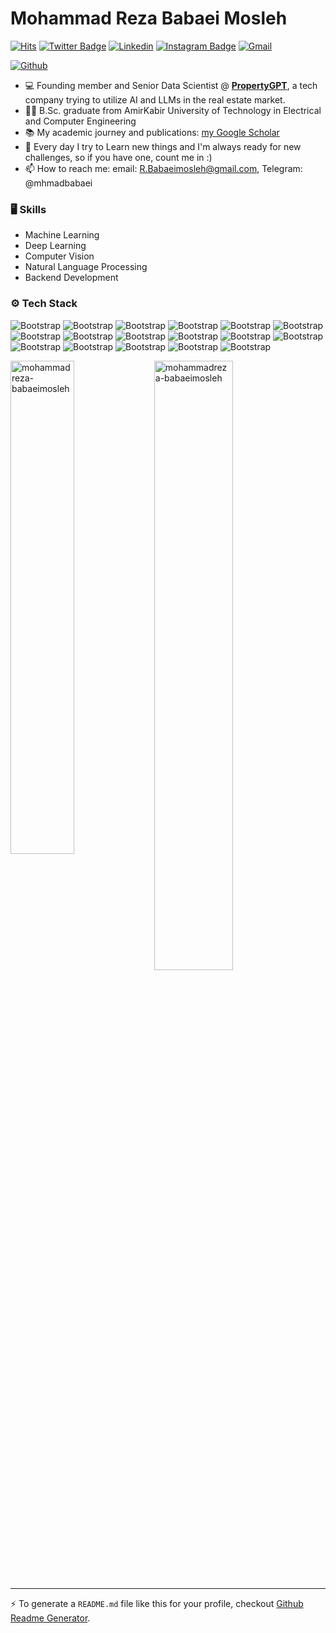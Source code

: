 # Mohammad Reza Babaei Mosleh

[![Hits](https://hits.seeyoufarm.com/api/count/incr/badge.svg?url=https%3A%2F%2Fgithub.com%2Fmohammadreza-babaeimosleh%2Fmohammadreza-babaeimosleh&count_bg=%2379C83D&title_bg=%23555555&icon=&icon_color=%23E7E7E7&title=Profile+Views&edge_flat=false)](https://hits.seeyoufarm.com)
[![Twitter Badge](https://img.shields.io/badge/-Twitter-1da1f2?labelColor=1da1f2&logo=twitter&logoColor=white&link=https://twitter.com/elecdaddy)](https://twitter.com/elecdaddy)
[![Linkedin](https://img.shields.io/badge/-LinkedIn-blue?style=flat&logo=Linkedin&logoColor=white)](https://www.linkedin.com/in/mohammadreza-babaei-mosleh/)
[![Instagram Badge](https://img.shields.io/badge/-Instagram-purple?logo=instagram&logoColor=white&link=https://instagram.com/mhmadbabaeii/)](https://www.instagram.com/mhmadbabaeii)
[![Gmail](https://img.shields.io/badge/-Gmail-c14438?style=flat&logo=Gmail&logoColor=white)](mailto:R.Babaeimosleh@gmail.com)

[![Github](https://img.shields.io/github/followers/mohammadreza-babaeimosleh?label=Follow&style=social)](https://github.com/mohammadreza-babaeimosleh)

- 💻 Founding member and Senior Data Scientist @ [**PropertyGPT**](https://www.propertygpt.com/), a tech company trying to utilize AI and LLMs in the real estate market.
- 👨‍🎓 B.Sc. graduate from AmirKabir University of Technology in Electrical and Computer Engineering
- 📚 My academic journey and publications: [my Google Scholar](https://scholar.google.com/citations?user=3mc6498AAAAJ&hl=en)
- 🌱 Every day I try to Learn new things and I'm always ready for new challenges, so if you have one, count me in :)
- 📫 How to reach me:  email: R.Babaeimosleh@gmail.com, Telegram: @mhmadbabaei



### 🖥 Skills

- Machine Learning
- Deep Learning
- Computer Vision
- Natural Language Processing
- Backend Development
### ⚙️ Tech Stack

![Bootstrap](https://img.shields.io/badge/-Python-05122A?style=flat-square&logo=Python&color=353535) ![Bootstrap](https://img.shields.io/badge/-Docker-05122A?style=flat-square&logo=Docker&color=353535) ![Bootstrap](https://img.shields.io/badge/-Google%20Cloud%20-05122A?style=flat-square&logo=Google-Cloud&color=353535) ![Bootstrap](https://img.shields.io/badge/-Tableau-05122A?style=flat-square&logo=Tableau&color=353535) ![Bootstrap](https://img.shields.io/badge/-TensorFlow-05122A?style=flat-square&logo=TensorFlow&color=353535) ![Bootstrap](https://img.shields.io/badge/-PyTorch-05122A?style=flat-square&logo=PyTorch&color=353535) ![Bootstrap](https://img.shields.io/badge/-Scikit%20Learn-05122A?style=flat-square&logo=Scikit-Learn&color=353535) ![Bootstrap](https://img.shields.io/badge/-FastAPI-05122A?style=flat-square&logo=FastAPI&color=353535) ![Bootstrap](https://img.shields.io/badge/-MongoDB-05122A?style=flat-square&logo=MongoDB&color=353535) ![Bootstrap](https://img.shields.io/badge/-MySQL-05122A?style=flat-square&logo=MySQL&color=353535) ![Bootstrap](https://img.shields.io/badge/-PostgreSQL-05122A?style=flat-square&logo=PostgreSQL&color=353535) ![Bootstrap](https://img.shields.io/badge/-SQLAlchemy-05122A?style=flat-square&logo=SQLAlchemy&color=353535) ![Bootstrap](https://img.shields.io/badge/-GraphQL-05122A?style=flat-square&logo=GraphQL&color=353535) ![Bootstrap](https://img.shields.io/badge/-Pandas-05122A?style=flat-square&logo=Pandas&color=353535) ![Bootstrap](https://img.shields.io/badge/-NumPy-05122A?style=flat-square&logo=NumPy&color=353535) ![Bootstrap](https://img.shields.io/badge/-C%2B%2B-05122A?style=flat-square&logo=C++&color=353535) ![Bootstrap](https://img.shields.io/badge/-C-05122A?style=flat-square&logo=C&color=353535)

<div>
  <img width="45%" align="left" src="https://github-readme-stats.vercel.app/api/top-langs?username=mohammadreza-babaeimosleh&show_icons=true&locale=en&layout=compact" alt="mohammadreza-babaeimosleh" />
  <img width="50%"  src="https://github-readme-streak-stats.herokuapp.com/?user=mohammadreza-babaeimosleh&" alt="mohammadreza-babaeimosleh" />
</div>


---
:zap: To generate a `README.md` file like this for your profile, checkout [Github Readme Generator](https://hejazizo-github-profile-readme-srcstreamlit-app-i6skm7.streamlit.app/).
